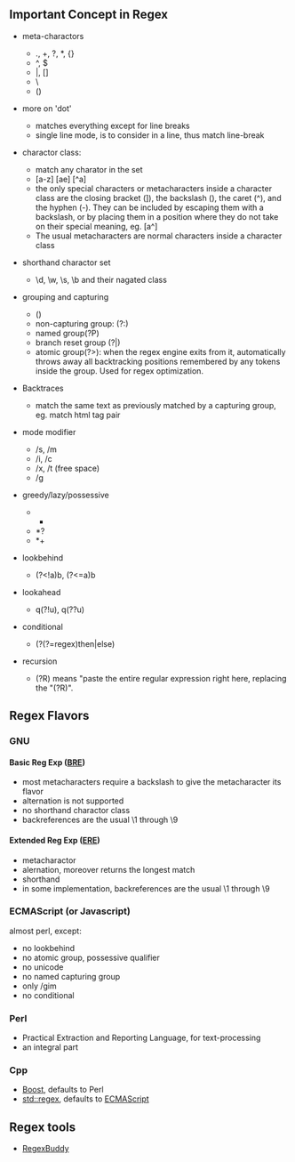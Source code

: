 ## Important Concept in Regex

- meta-charactors
	- ., +, ?, *, {}
	- ^, $
	- |, []
	- \
	- () 

- more on 'dot'
	- matches everything except for line breaks
	- single line mode, is to consider in a line, thus match line-break

- charactor class: 
	- match any charator in the set
	- [a-z] [ae] [^a]
	-  the only special characters or metacharacters inside a character class are the closing bracket (]), the backslash (\), the caret (^), and the hyphen (-). They can be included by escaping them with a backslash, or by placing them in a position where they do not take on their special meaning, eg. [a^]
	- The usual metacharacters are normal characters inside a character class

- shorthand charactor set
	- \d, \w, \s, \b and their nagated class

- grouping and capturing
	- ()
	- non-capturing group: (?:)
	- named group(?P)
	- branch reset group (?|)
	- atomic group(?>):  when the regex engine exits from it, automatically throws away all backtracking positions remembered by any tokens inside the group. Used for regex optimization.

- Backtraces
	- match the same text as previously matched by a capturing group, eg. match html tag pair

- mode modifier
	- /s, /m
	- /i, /c
	- /x, /t (free space)
	- /g

- greedy/lazy/possessive
	- *
	- *?
	- *+

- lookbehind
	- (?<!a)b, (?<=a)b

- lookahead

	-  q(?!u),  q(??u)

- conditional
	- (?(?=regex)then|else)

- recursion
	- (?R) means "paste the entire regular expression right here, replacing the "(?R)".

## Regex Flavors

### GNU

#### Basic Reg Exp ([BRE](http://pubs.opengroup.org/onlinepubs/9699919799/basedefs/V1_chap09.html#tag_09_03))

- most metacharacters require a backslash to give the metacharacter its flavor
- alternation is not supported
- no shorthand charactor class
- backreferences are the usual \1 through \9

#### Extended Reg Exp ([ERE](http://pubs.opengroup.org/onlinepubs/9699919799/basedefs/V1_chap09.html#tag_09_04))

- metacharactor
- alernation, moreover returns the longest match
- shorthand
- in some implementation, backreferences are the usual \1 through \9

### ECMAScript (or Javascript)

almost perl, except:

- no lookbehind
- no atomic group, possessive qualifier
- no unicode
- no named capturing group
- only /gim
- no conditional

### Perl

- Practical Extraction and Reporting Language, for text-processing
- an integral part 

### Cpp

- [Boost](http://www.boost.org/doc/libs/1_53_0/libs/regex/doc/html/boost_regex/), defaults to Perl
- [std::regex](http://en.cppreference.com/w/cpp/regex), defaults to [ECMAScript](http://en.cppreference.com/w/cpp/regex/ecmascript)

## Regex tools

- [RegexBuddy](http://www.regexbuddy.com/)
